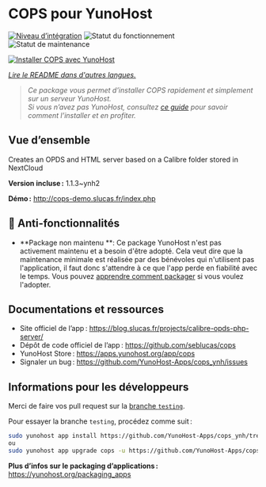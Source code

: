 <!--
Nota bene : ce README est automatiquement généré par <https://github.com/YunoHost/apps/tree/master/tools/readme_generator>
Il NE doit PAS être modifié à la main.
-->

# COPS pour YunoHost

[![Niveau d’intégration](https://dash.yunohost.org/integration/cops.svg)](https://dash.yunohost.org/appci/app/cops) ![Statut du fonctionnement](https://ci-apps.yunohost.org/ci/badges/cops.status.svg) ![Statut de maintenance](https://ci-apps.yunohost.org/ci/badges/cops.maintain.svg)

[![Installer COPS avec YunoHost](https://install-app.yunohost.org/install-with-yunohost.svg)](https://install-app.yunohost.org/?app=cops)

*[Lire le README dans d'autres langues.](./ALL_README.md)*

> *Ce package vous permet d’installer COPS rapidement et simplement sur un serveur YunoHost.*  
> *Si vous n’avez pas YunoHost, consultez [ce guide](https://yunohost.org/install) pour savoir comment l’installer et en profiter.*

## Vue d’ensemble

Creates an OPDS and HTML server based on a Calibre folder stored in NextCloud


**Version incluse :** 1.1.3~ynh2

**Démo :** <http://cops-demo.slucas.fr/index.php>
## :red_circle: Anti-fonctionnalités

- **Package non maintenu **: Ce package YunoHost n'est pas activement maintenu et a besoin d'être adopté. Cela veut dire que la maintenance minimale est réalisée par des bénévoles qui n'utilisent pas l'application, il faut donc s'attendre à ce que l'app perde en fiabilité avec le temps. Vous pouvez [apprendre comment packager](https://yunohost.org/packaging_apps_intro) si vous voulez l'adopter.

## Documentations et ressources

- Site officiel de l’app : <https://blog.slucas.fr/projects/calibre-opds-php-server/>
- Dépôt de code officiel de l’app : <https://github.com/seblucas/cops>
- YunoHost Store : <https://apps.yunohost.org/app/cops>
- Signaler un bug : <https://github.com/YunoHost-Apps/cops_ynh/issues>

## Informations pour les développeurs

Merci de faire vos pull request sur la [branche `testing`](https://github.com/YunoHost-Apps/cops_ynh/tree/testing).

Pour essayer la branche `testing`, procédez comme suit :

```bash
sudo yunohost app install https://github.com/YunoHost-Apps/cops_ynh/tree/testing --debug
ou
sudo yunohost app upgrade cops -u https://github.com/YunoHost-Apps/cops_ynh/tree/testing --debug
```

**Plus d’infos sur le packaging d’applications :** <https://yunohost.org/packaging_apps>
